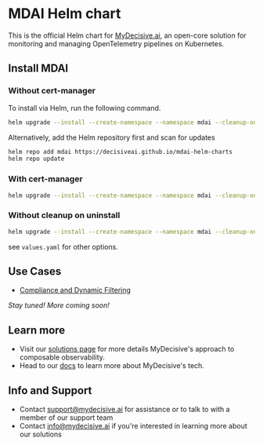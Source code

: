 # MDAI Helm chart

This is the official Helm chart for [MyDecisive.ai](https://www.mydecisive.ai/), an open-core solution for monitoring and managing OpenTelemetry pipelines on Kubernetes.

## Install MDAI

### Without cert-manager

To install via Helm, run the following command.

```sh
helm upgrade --install --create-namespace --namespace mdai --cleanup-on-fail --dependency-update --wait-for-jobs -f values.yaml -f values_prometheus.yaml -f values_grafana.yaml mdai .
```

Alternatively, add the Helm repository first and scan for updates

```sh
helm repo add mdai https://decisiveai.github.io/mdai-helm-charts
helm repo update
```

### With cert-manager

```sh
helm upgrade --install --create-namespace --namespace mdai --cleanup-on-fail --dependency-update --wait-for-jobs --set mdai-operator.webhooks.certManager.enabled=true --set mdai-operator.webhooks.autoGenerateCert.enabled=false -f values.yaml -f values_prometheus.yaml -f values_grafana.yaml mdai .
```

### Without cleanup on uninstall

```sh
helm upgrade --install --create-namespace --namespace mdai --cleanup-on-fail --dependency-update --wait-for-jobs --set cleanup=false -f values.yaml -f values_prometheus.yaml -f values_grafana.yaml mdai .
```

see `values.yaml` for other options.

## Use Cases

- [Compliance and Dynamic Filtering](./usage/compliance_filtering/start_here.md)

_Stay tuned! More coming soon!_

## Learn more

- Visit our [solutions page](https://www.mydecisive.ai/solutions) for more details MyDecisive's approach to composable observability.
- Head to our [docs](https://docs.mydecisive.ai/) to learn more about MyDecisive's tech.

## Info and Support

- Contact [support@mydecisive.ai](mailto:support@mydecisive.ai) for assistance or to talk to with a member of our support team
- Contact [info@mydecisive.ai](mailto:info@mydecisive.ai) if you're interested in learning more about our solutions
